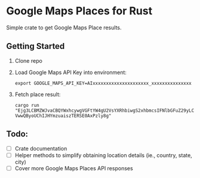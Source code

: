 # Google Maps Places for Rust

Simple crate to get Google Maps Place results.

## Getting Started

1. Clone repo

1. Load Google Maps API Key into environment:

    ```
    export GOOGLE_MAPS_API_KEY=AIxxxxxxxxxxxxxxxxxxxxx_xxxxxxxxxxxxxxx

1. Fetch place result:

    ```
    cargo run "Ejg3LCBMZWJvaCBQYWxhcywgVGFtYW4gU2VsYXRhbiwgS2xhbmcsIFNlbGFuZ29yLCBNYWxheXNpYSJQEk4KNAoyCVtvk5iorM0xETHKxDVTxAEVGh4LEO7B7qEBGhQKEglFY9yds6zNMRFySLNsX1i-VwwQByoUChIJHYmzuaiszTERSE0AxPzly8g"
    ```

## Todo:
- [ ] Crate documentation
- [ ] Helper methods to simplify obtaining location details (ie., country, state, city)
- [ ] Cover more Google Maps Places API responses
